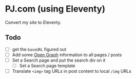 # PJ.com (using Eleventy)

Convert my site to Eleventy.

## Todo

- [ ] get the `baseURL` figured out
- [ ] Add some [Open Graph](https://ogp.me/) information to all pages / posts
- [ ] Set a Search page and put the search div on it
  - [ ] Set a Search page template
- [ ] Translate `<img>` tag URLs in post content to local `/img` URLs